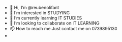 - 👋 Hi, I’m @reubenolifant
- 👀 I’m interested in STUDYING
- 🌱 I’m currently learning IT STUDIES
- 💞️ I’m looking to collaborate on IT LEARNING
- 📫 How to reach me Just contact me on 0739895130
-

<!---
reubenolifant/reubenolifant is a ✨ special ✨ repository because its `README.md` (this file) appears on your GitHub profile.
You can click the Preview link to take a look at your changes.
--->
